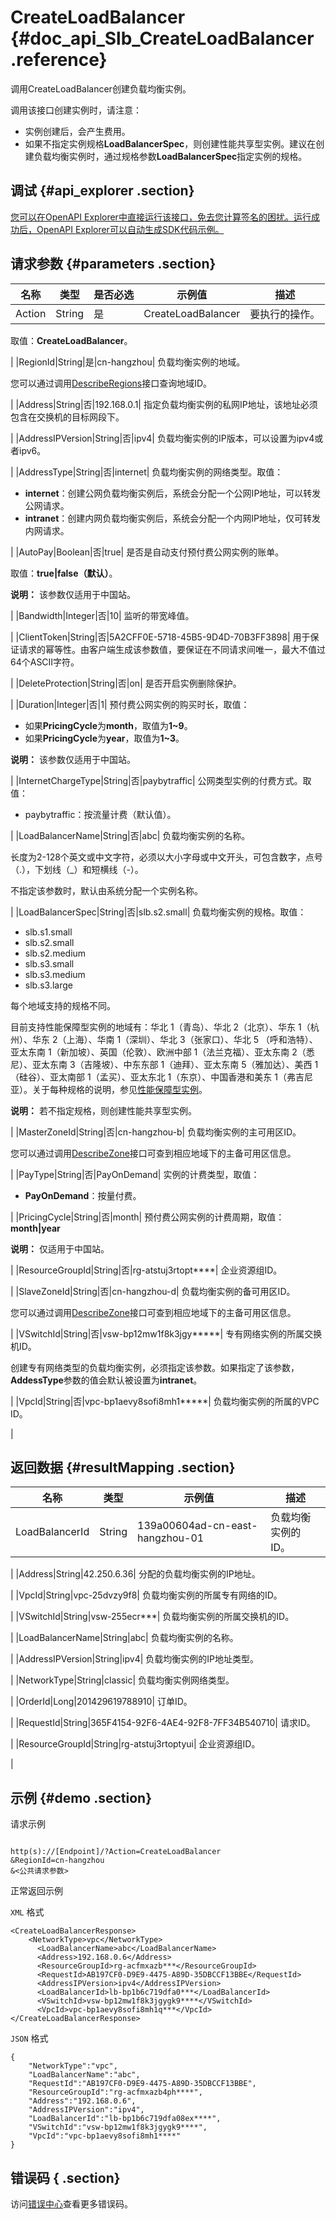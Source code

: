 # CreateLoadBalancer {#doc_api_Slb_CreateLoadBalancer .reference}

调用CreateLoadBalancer创建负载均衡实例。

调用该接口创建实例时，请注意：

-   实例创建后，会产生费用。
-   如果不指定实例规格**LoadBalancerSpec**，则创建性能共享型实例。建议在创建负载均衡实例时，通过规格参数**LoadBalancerSpec**指定实例的规格。

## 调试 {#api_explorer .section}

[您可以在OpenAPI Explorer中直接运行该接口，免去您计算签名的困扰。运行成功后，OpenAPI Explorer可以自动生成SDK代码示例。](https://api.aliyun.com/#product=Slb&api=CreateLoadBalancer&type=RPC&version=2014-05-15)

## 请求参数 {#parameters .section}

|名称|类型|是否必选|示例值|描述|
|--|--|----|---|--|
|Action|String|是|CreateLoadBalancer| 要执行的操作。

 取值：**CreateLoadBalancer**。

 |
|RegionId|String|是|cn-hangzhou| 负载均衡实例的地域。

 您可以通过调用[DescribeRegions](~~25609~~)接口查询地域ID。

 |
|Address|String|否|192.168.0.1| 指定负载均衡实例的私网IP地址，该地址必须包含在交换机的目标网段下。

 |
|AddressIPVersion|String|否|ipv4| 负载均衡实例的IP版本，可以设置为ipv4或者ipv6。

 |
|AddressType|String|否|internet| 负载均衡实例的网络类型。取值：

 -   **internet**：创建公网负载均衡实例后，系统会分配一个公网IP地址，可以转发公网请求。
-   **intranet**：创建内网负载均衡实例后，系统会分配一个内网IP地址，仅可转发内网请求。

 |
|AutoPay|Boolean|否|true| 是否是自动支付预付费公网实例的账单。

 取值：**true|false（默认）**。

 **说明：** 该参数仅适用于中国站。

 |
|Bandwidth|Integer|否|10| 监听的带宽峰值。

 |
|ClientToken|String|否|5A2CFF0E-5718-45B5-9D4D-70B3FF3898| 用于保证请求的幂等性。由客户端生成该参数值，要保证在不同请求间唯一，最大不值过64个ASCII字符。

 |
|DeleteProtection|String|否|on| 是否开启实例删除保护。

 |
|Duration|Integer|否|1| 预付费公网实例的购买时长，取值：

 -   如果**PricingCycle**为**month**，取值为**1~9**。
-   如果**PricingCycle**为**year**，取值为**1~3**。

 **说明：** 该参数仅适用于中国站。

 |
|InternetChargeType|String|否|paybytraffic| 公网类型实例的付费方式。取值：

 -   paybytraffic：按流量计费（默认值）。

 |
|LoadBalancerName|String|否|abc| 负载均衡实例的名称。

 长度为2-128个英文或中文字符，必须以大小字母或中文开头，可包含数字，点号（.），下划线（\_）和短横线（-）。

 不指定该参数时，默认由系统分配一个实例名称。

 |
|LoadBalancerSpec|String|否|slb.s2.small| 负载均衡实例的规格。取值：

 -   slb.s1.small
-   slb.s2.small
-   slb.s2.medium
-   slb.s3.small
-   slb.s3.medium
-   slb.s3.large

 每个地域支持的规格不同。

 目前支持性能保障型实例的地域有：华北 1（青岛）、华北 2（北京）、华东 1（杭州）、华东 2（上海）、华南 1（深圳）、华北 3（张家口）、华北 5 （呼和浩特）、亚太东南 1（新加坡）、英国（伦敦）、欧洲中部 1（法兰克福）、亚太东南 2（悉尼）、亚太东南 3（吉隆坡）、中东东部 1（迪拜）、亚太东南 5（雅加达）、美西 1（硅谷）、亚太南部 1（孟买）、亚太东北 1（东京）、中国香港和美东 1（弗吉尼亚）。关于每种规格的说明，参见[性能保障型实例](~~27657~~)。

 **说明：** 若不指定规格，则创建性能共享型实例。

 |
|MasterZoneId|String|否|cn-hangzhou-b| 负载均衡实例的主可用区ID。

 您可以通过调用[DescribeZone](~~27585~~)接口可查到相应地域下的主备可用区信息。

 |
|PayType|String|否|PayOnDemand| 实例的计费类型，取值：

 -   **PayOnDemand**：按量付费。

 |
|PricingCycle|String|否|month| 预付费公网实例的计费周期，取值：**month|year**

 **说明：** 仅适用于中国站。

 |
|ResourceGroupId|String|否|rg-atstuj3rtopt\*\*\*\*| 企业资源组ID。

 |
|SlaveZoneId|String|否|cn-hangzhou-d| 负载均衡实例的备可用区ID。

 您可以通过调用[DescribeZone](~~27585~~)接口可查到相应地域下的主备可用区信息。

 |
|VSwitchId|String|否|vsw-bp12mw1f8k3jgy\*\*\*\*\*| 专有网络实例的所属交换机ID。

 创建专有网络类型的负载均衡实例，必须指定该参数。如果指定了该参数，**AddessType**参数的值会默认被设置为**intranet**。

 |
|VpcId|String|否|vpc-bp1aevy8sofi8mh1\*\*\*\*\*| 负载均衡实例的所属的VPC ID。

 |

## 返回数据 {#resultMapping .section}

|名称|类型|示例值|描述|
|--|--|---|--|
|LoadBalancerId|String|139a00604ad-cn-east-hangzhou-01| 负载均衡实例的ID。

 |
|Address|String|42.250.6.36| 分配的负载均衡实例的IP地址。

 |
|VpcId|String|vpc-25dvzy9f8| 负载均衡实例的所属专有网络的ID。

 |
|VSwitchId|String|vsw-255ecr\*\*\*| 负载均衡实例的所属交换机的ID。

 |
|LoadBalancerName|String|abc| 负载均衡实例的名称。

 |
|AddressIPVersion|String|ipv4| 负载均衡实例的IP地址类型。

 |
|NetworkType|String|classic| 负载均衡实例网络类型。

 |
|OrderId|Long|201429619788910| 订单ID。

 |
|RequestId|String|365F4154-92F6-4AE4-92F8-7FF34B540710| 请求ID。

 |
|ResourceGroupId|String|rg-atstuj3rtoptyui| 企业资源组ID。

 |

## 示例 {#demo .section}

请求示例

``` {#request_demo}

http(s)://[Endpoint]/?Action=CreateLoadBalancer
&RegionId=cn-hangzhou
&<公共请求参数>

```

正常返回示例

`XML` 格式

``` {#xml_return_success_demo}
<CreateLoadBalancerResponse>
    <NetworkType>vpc</NetworkType>
	  <LoadBalancerName>abc</LoadBalancerName>
	  <Address>192.168.0.6</Address>
	  <ResourceGroupId>rg-acfmxazb***</ResourceGroupId>
	  <RequestId>AB197CF0-D9E9-4475-A89D-35DBCCF13BBE</RequestId>
	  <AddressIPVersion>ipv4</AddressIPVersion>
	  <LoadBalancerId>lb-bp1b6c719dfa0***</LoadBalancerId>
	  <VSwitchId>vsw-bp12mw1f8k3jgygk9****</VSwitchId>
	  <VpcId>vpc-bp1aevy8sofi8mh1q***</VpcId>
</CreateLoadBalancerResponse>
```

`JSON` 格式

``` {#json_return_success_demo}
{
	"NetworkType":"vpc",
	"LoadBalancerName":"abc",
	"RequestId":"AB197CF0-D9E9-4475-A89D-35DBCCF13BBE",
	"ResourceGroupId":"rg-acfmxazb4ph****",
	"Address":"192.168.0.6",
	"AddressIPVersion":"ipv4",
	"LoadBalancerId":"lb-bp1b6c719dfa08ex****",
	"VSwitchId":"vsw-bp12mw1f8k3jgygk9****",
	"VpcId":"vpc-bp1aevy8sofi8mh1****"
}
```

## 错误码 { .section}

访问[错误中心](https://error-center.alibabacloud.com/status/product/Slb)查看更多错误码。


